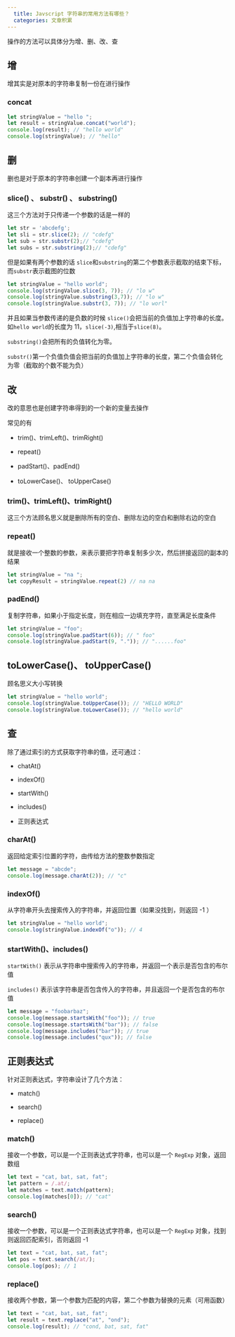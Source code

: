 ```yaml
---
  title: Javscript 字符串的常用方法有哪些？
  categories: 文章积累
---
```


操作的方法可以具体分为增、删、改、查



## 增

增其实是对原本的字符串复制一份在进行操作

### concat

```js
let stringValue = "hello ";
let result = stringValue.concat("world");
console.log(result); // "hello world"
console.log(stringValue); // "hello"
```

## 删

删也是对于原本的字符串创建一个副本再进行操作

### slice() 、 substr() 、 substring()

这三个方法对于只传递一个参数的话是一样的

```js
let str = 'abcdefg';
let sli = str.slice(2); // "cdefg"
let sub = str.substr(2);// "cdefg"
let subs = str.substring(2);// "cdefg"
```

但是如果有两个参数的话
`slice`和`substring`的第二个参数表示截取的结束下标，而`substr`表示截图的位数

```js
let stringValue = "hello world";
console.log(stringValue.slice(3, 7)); // "lo w"
console.log(stringValue.substring(3,7)); // "lo w"
console.log(stringValue.substr(3, 7)); // "lo worl"
```

并且如果当参数传递的是负数的时候
`slice()`会把当前的负值加上字符串的长度。如`hello world`的长度为 11，`slice(-3)`,相当于`slice(8)`。

`substring()`会把所有的负值转化为零。

`substr()`第一个负值负值会把当前的负值加上字符串的长度，第二个负值会转化为零（截取的个数不能为负）

## 改

改的意思也是创建字符串得到的一个新的变量去操作

常见的有

* trim()、trimLeft()、trimRight()

* repeat()

* padStart()、padEnd()

* toLowerCase()、 toUpperCase()


### trim()、trimLeft()、trimRight()

这三个方法顾名思义就是删除所有的空白、删除左边的空白和删除右边的空白

### repeat()

就是接收一个整数的参数，来表示要把字符串复制多少次，然后拼接返回的副本的结果

```js
let stringValue = "na ";
let copyResult = stringValue.repeat(2) // na na
```

### padEnd()

复制字符串，如果小于指定长度，则在相应一边填充字符，直至满足长度条件

```js
let stringValue = "foo";
console.log(stringValue.padStart(6)); // " foo"
console.log(stringValue.padStart(9, ".")); // "......foo"
```

## toLowerCase()、 toUpperCase()

顾名思义大小写转换

```js
let stringValue = "hello world";
console.log(stringValue.toUpperCase()); // "HELLO WORLD"
console.log(stringValue.toLowerCase()); // "hello world"
```

## 查

除了通过索引的方式获取字符串的值，还可通过：

* chatAt()

* indexOf()

* startWith()

* includes()

* 正则表达式

### charAt()

返回给定索引位置的字符，由传给方法的整数参数指定

```js
let message = "abcde";
console.log(message.charAt(2)); // "c"
```

### indexOf()

从字符串开头去搜索传入的字符串，并返回位置（如果没找到，则返回 -1 ）

```js
let stringValue = "hello world";
console.log(stringValue.indexOf("o")); // 4
```

### startWith()、includes()

`startWith()` 表示从字符串中搜索传入的字符串，并返回一个表示是否包含的布尔值

`includes()` 表示该字符串是否包含传入的字符串，并且返回一个是否包含的布尔值

```js
let message = "foobarbaz";
console.log(message.startsWith("foo")); // true
console.log(message.startsWith("bar")); // false
console.log(message.includes("bar")); // true
console.log(message.includes("qux")); // false
```

## 正则表达式

针对正则表达式，字符串设计了几个方法：

* match()

* search()

* replace()


### match()

接收一个参数，可以是一个正则表达式字符串，也可以是一个 `RegExp` 对象，返回数组

```js
let text = "cat, bat, sat, fat";
let pattern = /.at/;
let matches = text.match(pattern);
console.log(matches[0]); // "cat"
```

### search()

接收一个参数，可以是一个正则表达式字符串，也可以是一个 `RegExp` 对象，找到则返回匹配索引，否则返回 -1

```js
let text = "cat, bat, sat, fat";
let pos = text.search(/at/);
console.log(pos); // 1
```

### replace()

接收两个参数，第一个参数为匹配的内容，第二个参数为替换的元素（可用函数）

```js
let text = "cat, bat, sat, fat";
let result = text.replace("at", "ond");
console.log(result); // "cond, bat, sat, fat"
```
